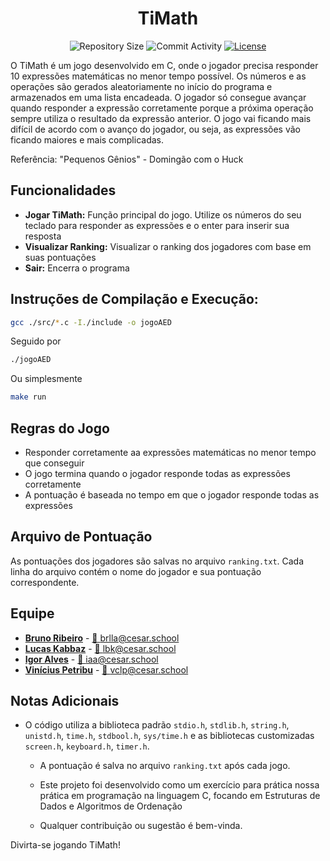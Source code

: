 <h1 align="center">TiMath</h1>

<p align="center">
  <img src="https://img.shields.io/github/repo-size/brunoribeirol/jogoAED?style=flat" alt="Repository Size" />
  <img src="https://img.shields.io/github/commit-activity/t/brunoribeirol/jogoAED?style=flat&logo=github" alt="Commit Activity" />
  <a href="LICENSE.md"><img src="https://img.shields.io/github/license/brunoribeirol/jogoAED?style" alt="License" /></a>
</p>

O TiMath é um jogo desenvolvido em C, onde o jogador precisa responder 10 expressões matemáticas no menor tempo possível. Os números e as operações são gerados aleatoriamente no início do programa e armazenados em uma lista encadeada. O jogador só consegue avançar quando responder a expressão corretamente porque a próxima operação sempre utiliza o resultado da expressão anterior. O jogo vai ficando mais difícil de acordo com o avanço do jogador, ou seja, as expressões vão ficando maiores e mais complicadas.

Referência: "Pequenos Gênios" - Domingão com o Huck

## Funcionalidades

- **Jogar TiMath:** Função principal do jogo. Utilize os números do seu teclado para responder as expressões e o enter para inserir sua resposta
- **Visualizar Ranking:** Visualizar o ranking dos jogadores com base em suas pontuações
- **Sair:** Encerra o programa

## Instruções de Compilação e Execução:

```sh
gcc ./src/*.c -I./include -o jogoAED
```

Seguido por

```sh
./jogoAED
```

Ou simplesmente

```sh
make run
```

## Regras do Jogo

- Responder corretamente aa expressões matemáticas no menor tempo que conseguir
- O jogo termina quando o jogador responde todas as expressões
  corretamente
- A pontuação é baseada no tempo em que o jogador responde todas as
  expressões

## Arquivo de Pontuação

As pontuações dos jogadores são salvas no arquivo
`ranking.txt`. Cada linha do arquivo contém o nome do jogador e
sua pontuação correspondente.

## Equipe

- [**Bruno Ribeiro**](https://github.com/brunoribeirol) - [📩 brlla@cesar.school](mailto:brlla@cesar.school)
- [**Lucas Kabbaz**](https://github.com/Zabbak) - [📩 lbk@cesar.school](mailto:lbk@cesar.school)
- [**Igor Alves**](https://github.com/igoralvesa) - [📩 iaa@cesar.school](mailto:iaa@cesar.school)
- [**Vinícius Petribu**](https://github.com/vinipetribu) - [📩 vclp@cesar.school](mailto:vclp@cesar.school)

## Notas Adicionais

- O código utiliza a biblioteca padrão `stdio.h`,
  `stdlib.h`, `string.h`, `unistd.h`,
  `time.h`, `stdbool.h`, `sys/time.h` e
  as bibliotecas customizadas `screen.h`,
  `keyboard.h`, `timer.h`.

  - A pontuação é salva no arquivo `ranking.txt` após cada jogo.

  - Este projeto foi desenvolvido como um exercício para prática nossa
    prática em programação na linguagem C, focando em Estruturas de Dados e
    Algoritmos de Ordenação

  - Qualquer contribuição ou sugestão é bem-vinda.

Divirta-se jogando TiMath!
